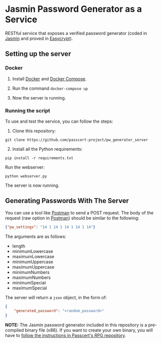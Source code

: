 # Jasmin Password Generator as a Service

RESTful service that exposes a verified password generator (coded in [Jasmin](https://github.com/jasmin-lang/jasmin) and proved in [Easycrypt](https://www.easycrypt.info)).

## Setting up the server

### Docker 
1. Install [Docker](https://www.docker.com/) and [Docker Compose](https://docs.docker.com/compose/install/).

2. Run the command `docker-compose up`

3. Now the server is running. 

### Running the script
To use and test the service, you can follow the steps:

1. Clone this repository:
```
git clone https://github.com/passcert-project/pw_generator_server
```

2. Install all the Python requirements:

```
pip install -r requirements.txt
```

Run the webserver: 

```
python webserver.py
```
The server is now running. 


## Generating Passwords With The Server

You can use a tool like [Postman](https://www.postman.com/) to send a POST request. 
The body of the request (raw option in [Postman](https://www.postman.com/)) should be similar to the following:

```json
{"pw_settings": "14 1 14 1 14 1 14 1 14"}
```
The arguments are as follows:

- length
- minimumLowercase
- maximumLowercase
- minimumUppercase
- maximumUppercase
- minimumNumbers
- maximumNumbers
- minimumSpecial
- maximumSpecial

The server will return a `json` object, in the form of:

```json
{
    "generated_password": "<random_password>"
}
```

**NOTE:** The Jasmin password generator included in this repository is a pre-compiled binary file (x86). If you want to create your own binary, you will have to [follow the instructions in Passcert's RPG repository](https://github.com/passcert-project/random-password-generator).

